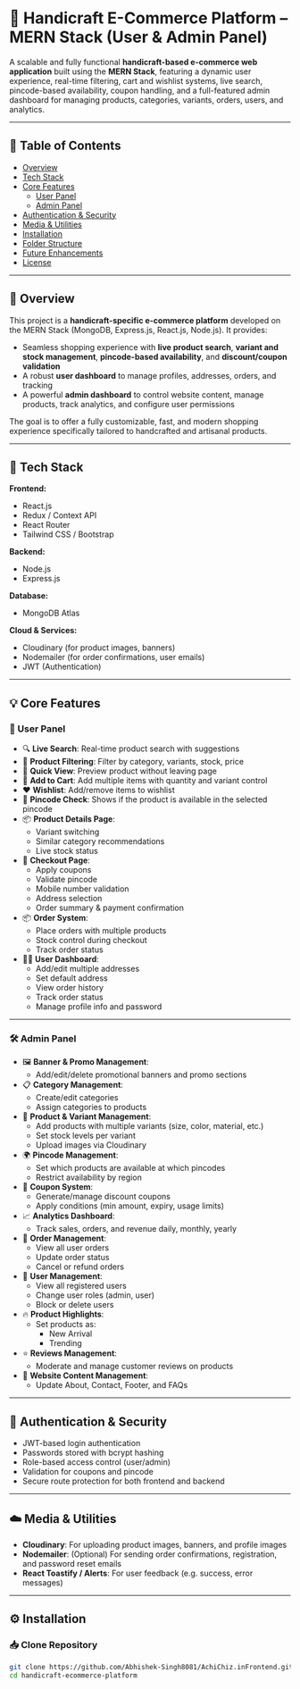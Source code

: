# 🧵 Handicraft E-Commerce Platform – MERN Stack (User & Admin Panel)

A scalable and fully functional **handicraft-based e-commerce web application** built using the **MERN Stack**, featuring a dynamic user experience, real-time filtering, cart and wishlist systems, live search, pincode-based availability, coupon handling, and a full-featured admin dashboard for managing products, categories, variants, orders, users, and analytics.

---

## 📌 Table of Contents

- [Overview](#overview)
- [Tech Stack](#tech-stack)
- [Core Features](#core-features)
  - [User Panel](#user-panel)
  - [Admin Panel](#admin-panel)
- [Authentication & Security](#authentication--security)
- [Media & Utilities](#media--utilities)
- [Installation](#installation)
- [Folder Structure](#folder-structure)
- [Future Enhancements](#future-enhancements)
- [License](#license)

---

## 📖 Overview

This project is a **handicraft-specific e-commerce platform** developed on the MERN Stack (MongoDB, Express.js, React.js, Node.js). It provides:
- Seamless shopping experience with **live product search**, **variant and stock management**, **pincode-based availability**, and **discount/coupon validation**
- A robust **user dashboard** to manage profiles, addresses, orders, and tracking
- A powerful **admin dashboard** to control website content, manage products, track analytics, and configure user permissions

The goal is to offer a fully customizable, fast, and modern shopping experience specifically tailored to handcrafted and artisanal products.

---

## 🚀 Tech Stack

**Frontend:**
- React.js
- Redux / Context API
- React Router
- Tailwind CSS / Bootstrap

**Backend:**
- Node.js
- Express.js

**Database:**
- MongoDB Atlas

**Cloud & Services:**
- Cloudinary (for product images, banners)
- Nodemailer (for order confirmations, user emails)
- JWT (Authentication)

---

## 💡 Core Features

### 👤 User Panel

- 🔍 **Live Search**: Real-time product search with suggestions
- 🎯 **Product Filtering**: Filter by category, variants, stock, price
- 💼 **Quick View**: Preview product without leaving page
- 🛒 **Add to Cart**: Add multiple items with quantity and variant control
- ❤️ **Wishlist**: Add/remove items to wishlist
- 🚚 **Pincode Check**: Shows if the product is available in the selected pincode
- 📦 **Product Details Page**:
  - Variant switching
  - Similar category recommendations
  - Live stock status
- 🧾 **Checkout Page**:
  - Apply coupons
  - Validate pincode
  - Mobile number validation
  - Address selection
  - Order summary & payment confirmation
- 📦 **Order System**:
  - Place orders with multiple products
  - Stock control during checkout
  - Track order status
- 🧍‍♂️ **User Dashboard**:
  - Add/edit multiple addresses
  - Set default address
  - View order history
  - Track order status
  - Manage profile info and password

---

### 🛠️ Admin Panel

- 🖼️ **Banner & Promo Management**:
  - Add/edit/delete promotional banners and promo sections
- 📋 **Category Management**:
  - Create/edit categories
  - Assign categories to products
- 🧶 **Product & Variant Management**:
  - Add products with multiple variants (size, color, material, etc.)
  - Set stock levels per variant
  - Upload images via Cloudinary
- 🌍 **Pincode Management**:
  - Set which products are available at which pincodes
  - Restrict availability by region
- 💸 **Coupon System**:
  - Generate/manage discount coupons
  - Apply conditions (min amount, expiry, usage limits)
- 📈 **Analytics Dashboard**:
  - Track sales, orders, and revenue daily, monthly, yearly
- 🔄 **Order Management**:
  - View all user orders
  - Update order status
  - Cancel or refund orders
- 👥 **User Management**:
  - View all registered users
  - Change user roles (admin, user)
  - Block or delete users
- 🔥 **Product Highlights**:
  - Set products as:
    - New Arrival
    - Trending
- ⭐ **Reviews Management**:
  - Moderate and manage customer reviews on products
- 📝 **Website Content Management**:
  - Update About, Contact, Footer, and FAQs

---

## 🔐 Authentication & Security

- JWT-based login authentication
- Passwords stored with bcrypt hashing
- Role-based access control (user/admin)
- Validation for coupons and pincode
- Secure route protection for both frontend and backend

---

## ☁️ Media & Utilities

- **Cloudinary**: For uploading product images, banners, and profile images
- **Nodemailer**: (Optional) For sending order confirmations, registration, and password reset emails
- **React Toastify / Alerts**: For user feedback (e.g. success, error messages)

---

## ⚙️ Installation

### 📥 Clone Repository

```bash
git clone https://github.com/Abhishek-Singh8081/AchiChiz.inFrontend.git
cd handicraft-ecommerce-platform
